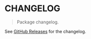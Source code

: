 # CHANGELOG

> Package changelog.

See [GitHub Releases](https://github.com/stdlib-js/math-strided-special-dmskramp/releases) for the changelog.